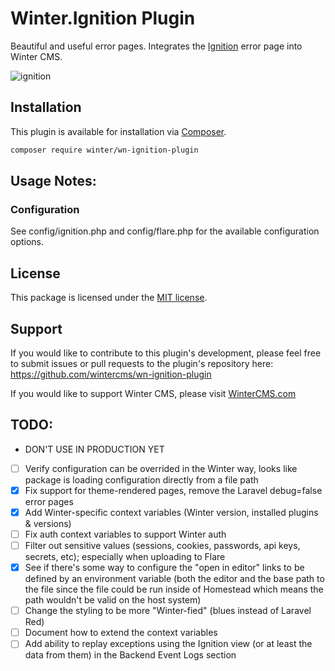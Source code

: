 # Winter.Ignition Plugin

Beautiful and useful error pages. Integrates the [Ignition](https://flareapp.io/docs/ignition/introducing-ignition/overview) error page into Winter CMS.

![ignition](https://flareapp.io/images/docs/ignition.jpg)

## Installation

This plugin is available for installation via [Composer](http://getcomposer.org/).

```bash
composer require winter/wn-ignition-plugin
```

## Usage Notes:

### Configuration

See config/ignition.php and config/flare.php for the available configuration options.

## License

This package is licensed under the [MIT license](https://github.com/wintercms/wn-ignition-plugin/blob/master/LICENSE.txt).

## Support

If you would like to contribute to this plugin's development, please feel free to submit issues or pull requests to the plugin's repository here: https://github.com/wintercms/wn-ignition-plugin

If you would like to support Winter CMS, please visit [WinterCMS.com](https://wintercms.com/support)


## TODO:
- DON'T USE IN PRODUCTION YET
- [ ] Verify configuration can be overrided in the Winter way, looks like package is loading configuration directly from a file path
- [x] Fix support for theme-rendered pages, remove the Laravel debug=false error pages
- [x] Add Winter-specific context variables (Winter version, installed plugins & versions)
- [ ] Fix auth context variables to support Winter auth
- [ ] Filter out sensitive values (sessions, cookies, passwords, api keys, secrets, etc); especially when uploading to Flare
- [x] See if there's some way to configure the "open in editor" links to be defined by an environment variable (both the editor and the base path to the file since the file could be run inside of Homestead which means the path wouldn't be valid on the host system)
- [ ] Change the styling to be more "Winter-fied" (blues instead of Laravel Red)
- [ ] Document how to extend the context variables
- [ ] Add ability to replay exceptions using the Ignition view (or at least the data from them) in the Backend Event Logs section
